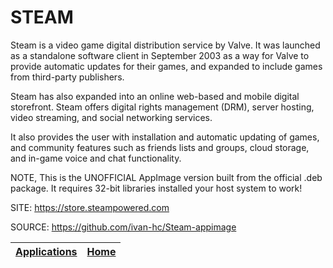 # STEAM

 Steam is a video game digital distribution service by Valve.  It  was launched 
 as a standalone software client in September 2003  as a way for Valve to 
 provide automatic updates for their games, and expanded to include games from 
 third-party publishers.
 
 Steam has also expanded into an online web-based and mobile digital storefront.
 Steam offers digital rights management (DRM), server hosting, video streaming,
 and social networking services.
 
 It also provides the user with installation and automatic updating of games, 
 and community features such as friends lists and groups, cloud storage, and 
 in-game voice and chat functionality. 
 
 NOTE, This is the UNOFFICIAL AppImage version built from the official .deb 
 package. It requires 32-bit libraries installed your host system to work!
 
 SITE: https://store.steampowered.com

 SOURCE: https://github.com/ivan-hc/Steam-appimage

 | [Applications](https://portable-linux-apps.github.io/apps.html) | [Home](https://portable-linux-apps.github.io)
 | --- | --- |
